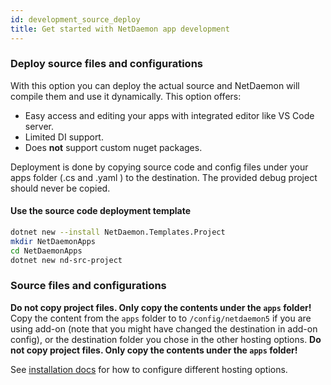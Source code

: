 ```yaml
---
id: development_source_deploy
title: Get started with NetDaemon app development
---
```


### Deploy source files and configurations

With this option you can deploy the actual source and NetDaemon will compile them and use it dynamically. This option offers:

- Easy access and editing your apps with integrated editor like VS Code server.
- Limited DI support.
- Does **not** support custom nuget packages.

Deployment is done by copying source code and config files under your apps folder (.cs and .yaml ) to the destination. 
The provided debug project should never be copied.

#### Use the source code deployment template

```bash
dotnet new --install NetDaemon.Templates.Project
mkdir NetDaemonApps
cd NetDaemonApps
dotnet new nd-src-project
```

### Source files and configurations

**Do not copy project files. Only copy the contents under the `apps` folder!**
Copy the content from the `apps` folder to to `/config/netdaemon5` if you are using add-on (note that you might have changed the destination in add-on config), or the destination folder you chose in the other hosting options. **Do not copy project files. Only copy the contents under the `apps` folder!**

See [installation docs](user\started\installation.md) for how to configure different hosting options.
